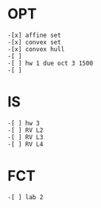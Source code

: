 # OPT
    -[x] affine set
    -[x] convex set 
    -[x] convex hull
    -[ ]
    -[ ] hw 1 due oct 3 1500
    -[ ] 

# IS
    -[ ] hw 3
    -[ ] RV L2
    -[ ] RV L3 
    -[ ] RV L4

# FCT
    -[ ] lab 2